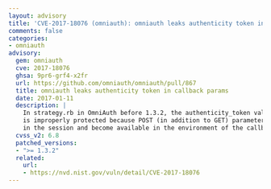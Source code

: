 ```yaml
---
layout: advisory
title: 'CVE-2017-18076 (omniauth): omniauth leaks authenticity token in callback params'
comments: false
categories:
- omniauth
advisory:
  gem: omniauth
  cve: 2017-18076
  ghsa: 9pr6-grf4-x2fr
  url: https://github.com/omniauth/omniauth/pull/867
  title: omniauth leaks authenticity token in callback params
  date: 2017-01-11
  description: |
    In strategy.rb in OmniAuth before 1.3.2, the authenticity_token value
    is improperly protected because POST (in addition to GET) parameters are stored
    in the session and become available in the environment of the callback phase.
  cvss_v2: 6.8
  patched_versions:
  - ">= 1.3.2"
  related:
    url:
    - https://nvd.nist.gov/vuln/detail/CVE-2017-18076
---
```

